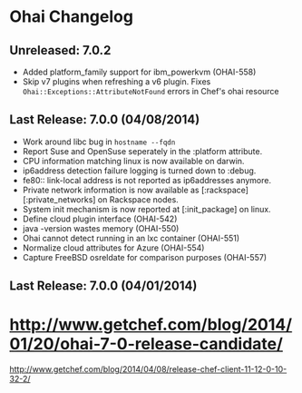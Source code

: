 # Ohai Changelog

## Unreleased: 7.0.2
* Added platform_family support for ibm_powerkvm (OHAI-558)
* Skip v7 plugins when refreshing a v6 plugin. Fixes
  `Ohai::Exceptions::AttributeNotFound` errors in Chef's ohai resource

## Last Release: 7.0.0 (04/08/2014)

* Work around libc bug in `hostname --fqdn`
* Report Suse and OpenSuse seperately in the :platform attribute.
* CPU information matching linux is now available on darwin.
* ip6address detection failure logging is turned down to :debug.
* fe80:: link-local address is not reported as ip6addresses anymore.
* Private network information is now available as [:rackspace][:private_networks] on Rackspace nodes.
* System init mechanism is now reported at [:init_package] on linux.
* Define cloud plugin interface (OHAI-542)
* java -version wastes memory (OHAI-550)
* Ohai cannot detect running in an lxc container (OHAI-551)
* Normalize cloud attributes for Azure (OHAI-554)
* Capture FreeBSD osreldate for comparison purposes (OHAI-557)

## Last Release: 7.0.0 (04/01/2014)

http://www.getchef.com/blog/2014/01/20/ohai-7-0-release-candidate/
=======

http://www.getchef.com/blog/2014/04/08/release-chef-client-11-12-0-10-32-2/
